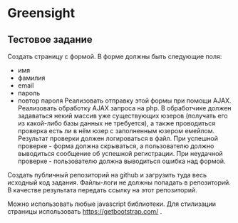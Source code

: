 # Greensight

## Тестовое задание

Создать страницу с формой.
В форме должны быть следующие поля:
- имя
- фамилия
- email
- пароль
- повтор пароля
Реализовать отправку этой формы при помощи AJAX.
Реализовать обработку AJAX запроса на php.
В обработчике должен задаваться некий массив уже существующих юзеров (получать его из какой-либо базы данных не требуется), а также проводиться проверка есть ли в нём юзер с заполненным юзером емейлом. Результат проверки должен логироваться в файл.
При успешной проверке - форма должна скрываться, а пользователю должно выводиться сообщение об успешной регистрации. 
При неудачной проверке - пользователю должна выводиться ошибка над формой.

Создать публичный репозиторий на github и загрузить туда весь исходный код задания. Файлы-логи не должны попадать в репозиторий.
В качестве результата передать ссылку на этот репозиторий.

Можно использовать любые javascript библиотеки.
Для стилизации страницы использовать https://getbootstrap.com/ .
